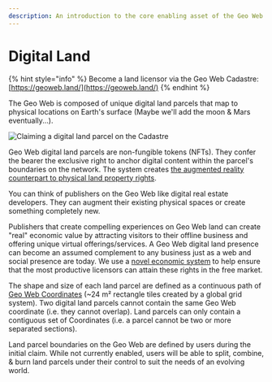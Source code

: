 ```yaml
---
description: An introduction to the core enabling asset of the Geo Web.
---
```


# Digital Land

{% hint style="info" %}
Become a land licensor via the Geo Web Cadastre: [https://geoweb.land/](https://geoweb.land/)
{% endhint %}

The Geo Web is composed of unique digital land parcels that map to physical locations on Earth's surface (Maybe we'll add the moon & Mars eventually...).

![Claiming a digital land parcel on the Cadastre](<../.gitbook/assets/Digital Land Claim.png>)

Geo Web digital land parcels are non-fungible tokens (NFTs). They confer the bearer the exclusive right to anchor digital content within the parcel's boundaries on the network. The system creates [the augmented reality counterpart to physical land property rights](digital-property-rights.md).&#x20;

You can think of publishers on the Geo Web like digital real estate developers. They can augment their existing physical spaces or create something completely new.&#x20;

Publishers that create compelling experiences on Geo Web land can create "real" economic value by attracting visitors to their offline business and offering unique virtual offerings/services. A Geo Web digital land presence can become an assumed complement to any business just as a web and social presence are today. We use a [novel economic system](partial-common-ownership.md) to help ensure that the most productive licensors can attain these rights in the free market.

The shape and size of each land parcel are defined as a continuous path of [Geo Web Coordinates](../developers/core-contracts/registrydiamond/geowebparcelfacet/geo-web-coordinates.md) (\~24 m² rectangle tiles created by a global grid system). Two digital land parcels cannot contain the same Geo Web coordinate (i.e. they cannot overlap). Land parcels can only contain a contiguous set of Coordinates (i.e. a parcel cannot be two or more separated sections).

Land parcel boundaries on the Geo Web are defined by users during the initial claim. While not currently enabled, users will be able to split, combine, & burn land parcels under their control to suit the needs of an evolving world.
